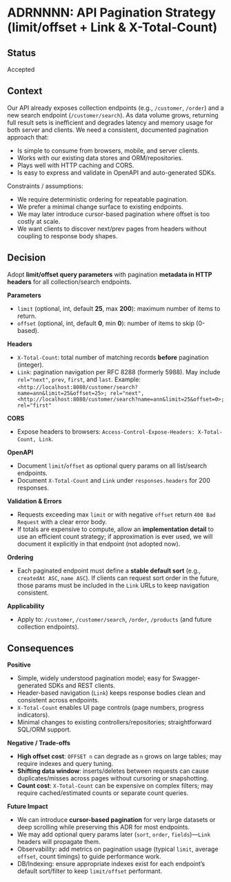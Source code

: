 # ADRNNNN: API Pagination Strategy (limit/offset + Link & X-Total-Count)

## Status

Accepted

## Context

Our API already exposes collection endpoints (e.g., `/customer`, `/order`) and a new search endpoint (`/customer/search`). As data volume grows, returning full result sets is inefficient and degrades latency and memory usage for both server and clients. We need a consistent, documented pagination approach that:

* Is simple to consume from browsers, mobile, and server clients.
* Works with our existing data stores and ORM/repositories.
* Plays well with HTTP caching and CORS.
* Is easy to express and validate in OpenAPI and auto-generated SDKs.

Constraints / assumptions:

* We require deterministic ordering for repeatable pagination.
* We prefer a minimal change surface to existing endpoints.
* We may later introduce cursor-based pagination where offset is too costly at scale.
* We want clients to discover next/prev pages from headers without coupling to response body shapes.

## Decision

Adopt **limit/offset query parameters** with pagination **metadata in HTTP headers** for all collection/search endpoints.

**Parameters**

* `limit` (optional, int, default **25**, max **200**): maximum number of items to return.
* `offset` (optional, int, default **0**, min **0**): number of items to skip (0-based).

**Headers**

* `X-Total-Count`: total number of matching records **before** pagination (integer).
* `Link`: pagination navigation per RFC 8288 (formerly 5988). May include `rel="next"`, `prev`, `first`, and `last`.
  Example:
  `<http://localhost:8080/customer/search?name=ann&limit=25&offset=25>; rel="next", <http://localhost:8080/customer/search?name=ann&limit=25&offset=0>; rel="first"`

**CORS**

* Expose headers to browsers: `Access-Control-Expose-Headers: X-Total-Count, Link`.

**OpenAPI**

* Document `limit`/`offset` as optional query params on all list/search endpoints.
* Document `X-Total-Count` and `Link` under `responses.headers` for 200 responses.

**Validation & Errors**

* Requests exceeding max `limit` or with negative `offset` return `400 Bad Request` with a clear error body.
* If totals are expensive to compute, allow an **implementation detail** to use an efficient count strategy; if approximation is ever used, we will document it explicitly in that endpoint (not adopted now).

**Ordering**

* Each paginated endpoint must define a **stable default sort** (e.g., `createdAt ASC`, `name ASC`). If clients can request sort order in the future, those params must be included in the `Link` URLs to keep navigation consistent.

**Applicability**

* Apply to: `/customer`, `/customer/search`, `/order`, `/products` (and future collection endpoints).

## Consequences

**Positive**

* Simple, widely understood pagination model; easy for Swagger-generated SDKs and REST clients.
* Header-based navigation (`Link`) keeps response bodies clean and consistent across endpoints.
* `X-Total-Count` enables UI page controls (page numbers, progress indicators).
* Minimal changes to existing controllers/repositories; straightforward SQL/ORM support.

**Negative / Trade-offs**

* **High offset cost**: `OFFSET n` can degrade as `n` grows on large tables; may require indexes and query tuning.
* **Shifting data window**: inserts/deletes between requests can cause duplicates/misses across pages without cursoring or snapshotting.
* **Count cost**: `X-Total-Count` can be expensive on complex filters; may require cached/estimated counts or separate count queries.

**Future Impact**

* We can introduce **cursor-based pagination** for very large datasets or deep scrolling while preserving this ADR for most endpoints.
* We may add optional query params later (`sort`, `order`, `fields`)—`Link` headers will propagate them.
* Observability: add metrics on pagination usage (typical `limit`, average `offset`, count timings) to guide performance work.
* DB/Indexing: ensure appropriate indexes exist for each endpoint’s default sort/filter to keep `limit/offset` performant.
